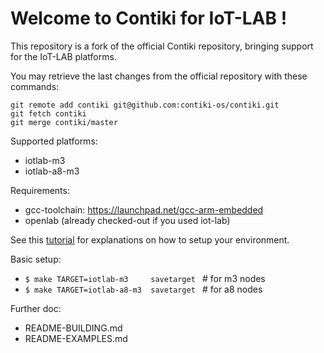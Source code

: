 Welcome to Contiki for IoT-LAB !
================================

This repository is a fork of the official Contiki repository, bringing support for the IoT-LAB platforms.

You may retrieve the last changes from the official repository with these commands:

    git remote add contiki git@github.com:contiki-os/contiki.git
    git fetch contiki
    git merge contiki/master

Supported platforms:
- iotlab-m3
- iotlab-a8-m3

Requirements:
- gcc-toolchain: https://launchpad.net/gcc-arm-embedded
- openlab (already checked-out if you used iot-lab)

See this [tutorial](https://www.iot-lab.info/tutorials/contiki-compilation/) for explanations on how to setup your environment.

Basic setup:
- ``$ make TARGET=iotlab-m3     savetarget ``  # for m3 nodes
- ``$ make TARGET=iotlab-a8-m3  savetarget ``  # for a8 nodes

Further doc:
- README-BUILDING.md
- README-EXAMPLES.md

